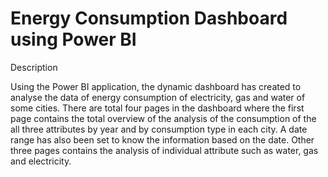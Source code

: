 # Energy Consumption Dashboard using Power BI
Description

Using the Power BI application, the dynamic dashboard has created to analyse the data of energy consumption of electricity, gas and water of some cities. There are total four pages in the dashboard where the first page contains the total overview of the analysis of the consumption of the all three attributes by year and by consumption type in each city.  A date range has also been set to know the information based on the date. Other three pages contains the analysis of individual attribute such as water, gas and electricity. 



